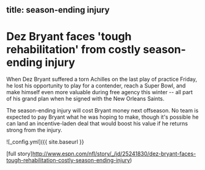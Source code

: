
title: season-ending injury
---
# Dez Bryant faces 'tough rehabilitation' from costly season-ending injury


When Dez Bryant suffered a torn Achilles on the last play of practice Friday, he lost his opportunity to play for a contender, reach a Super Bowl, and make himself even more valuable during free agency this winter -- all part of his grand plan when he signed with the New Orleans Saints.

The season-ending injury will cost Bryant money next offseason. No team is expected to pay Bryant what he was hoping to make, though it's possible he can land an incentive-laden deal that would boost his value if he returns strong from the injury.



![_config.yml]({{ site.baseurl }}

[full story]http://www.espn.com/nfl/story/_/id/25241830/dez-bryant-faces-tough-rehabilitation-costly-season-ending-injury)
